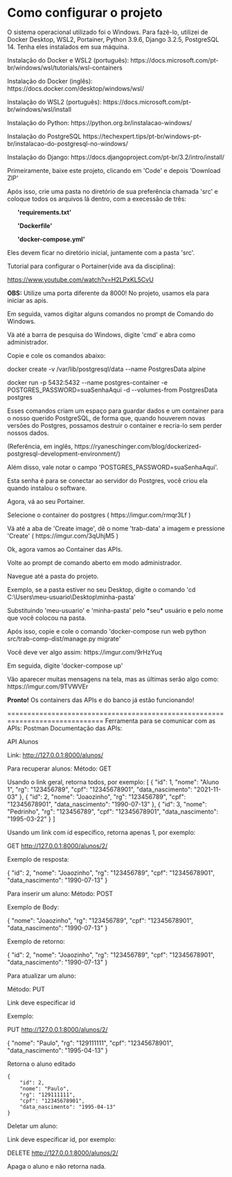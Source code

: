 <h1>Como configurar o projeto</h1>

O sistema operacional utilizado foi o Windows.
Para fazê-lo, utilizei de Docker Desktop, WSL2, Portainer, Python 3.9.6, Django 3.2.5, PostgreSQL 14.
Tenha eles instalados em sua máquina.

<p>Instalação do Docker e WSL2 (português): https://docs.microsoft.com/pt-br/windows/wsl/tutorials/wsl-containers</p>
<p>Instalação do Docker (inglês): https://docs.docker.com/desktop/windows/wsl/</p>
<p>Instalação do WSL2 (português): https://docs.microsoft.com/pt-br/windows/wsl/install</p>
<p>Instalação do Python: https://python.org.br/instalacao-windows/</p>
<p>Instalação do PostgreSQL https://techexpert.tips/pt-br/windows-pt-br/instalacao-do-postgresql-no-windows/</p>
<p>Instalação do Django: https://docs.djangoproject.com/pt-br/3.2/intro/install/</p>


<p>Primeiramente, baixe este projeto, clicando em 'Code' e depois 'Download ZIP'</p>
<p>Após isso, crie uma pasta no diretório de sua preferência chamada 'src' e coloque todos os arquivos lá dentro, com a execessão de três:</p>
<ul><b>'requirements.txt'</b></ul>
<ul><b>'Dockerfile'</b></ul>
<ul><b>'docker-compose.yml'</b></ul>

Eles devem ficar no diretório inicial, juntamente com a pasta 'src'.

Tutorial para configurar o Portainer(vide ava da disciplina):

https://www.youtube.com/watch?v=H2LPxKL5CvU

<b>OBS:</b> Utilize uma porta diferente da 8000! No projeto, usamos ela para iniciar as apis.

<p>Em seguida, vamos digitar alguns comandos no prompt de Comando do Windows.</p>
<p>Vá até a barra de pesquisa do Windows, digite 'cmd' e abra como administrador.</p>
<p>Copie e cole os comandos abaixo:</p>

<p>docker create -v /var/lib/postgresql/data --name PostgresData alpine</p>
<p>docker run -p 5432:5432 --name postgres-container -e POSTGRES_PASSWORD=suaSenhaAqui -d --volumes-from PostgresData postgres</p>

<p>Esses comandos criam um espaço para guardar dados e um container para o nosso querido PostgreSQL, de forma que, quando houverem novas versões do Postgres, possamos destruir o container e recria-lo sem perder nossos dados.</p>
<p>(Referência, em inglês, https://ryaneschinger.com/blog/dockerized-postgresql-development-environment/)</p>

<p>Além disso, vale notar o campo 'POSTGRES_PASSWORD=suaSenhaAqui'.</p>
<p>Esta senha é para se conectar ao servidor do Postgres, você criou ela quando instalou o software. </p>

<p>Agora, vá ao seu Portainer.</p>

<p>Selecione o container do postgres ( https://imgur.com/rmqr3Lf )</p>
<p>Vá até a aba de 'Create image', dê o nome 'trab-data' a imagem e pressione 'Create' ( https://imgur.com/3qUhjM5 )</p>

<p>Ok, agora vamos ao Container das APIs.</p>

<p>Volte ao prompt de comando aberto em modo administrador.</p>
<p>Navegue até a pasta do projeto.</p>
<p>Exemplo, se a pasta estiver no seu Desktop, digite o comando 'cd C:\Users\meu-usuario\Desktop\minha-pasta'</p>
<p>Substituindo 'meu-usuario' e 'minha-pasta' pelo *seu* usuário e pelo nome que você colocou na pasta.</p>

<p>Após isso, copie e cole o comando 'docker-compose run web python src/trab-comp-dist/manage.py migrate'</p>
<p>Você deve ver algo assim: https://imgur.com/9rHzYuq</p>
<p>Em seguida, digite 'docker-compose up'</p>
<p>Vão aparecer muitas mensagens na tela, mas as últimas serão algo como: https://imgur.com/9TVWVEr</p>

<p><b>Pronto!</b> Os containers das APIs e do banco já estão funcionando!</p>

==============================================================================
Ferramenta para se comunicar com as APIs: Postman
Documentação das APIs:

API Alunos


Link: http://127.0.0.1:8000/alunos/

Para recuperar alunos:
Método: GET

Usando o link geral, retorna todos, por exemplo:
[
    {
        "id": 1,
        "nome": "Aluno 1",
        "rg": "123456789",
        "cpf": "12345678901",
        "data_nascimento": "2021-11-03"
    },
    {
        "id": 2,
        "nome": "Joaozinho",
        "rg": "123456789",
        "cpf": "12345678901",
        "data_nascimento": "1990-07-13"
    },
    {
        "id": 3,
        "nome": "Pedrinho",
        "rg": "123456789",
        "cpf": "12345678901",
        "data_nascimento": "1995-03-22"
    }
]

Usando um link com id especifico, retorna apenas 1, por exemplo:

GET http://127.0.0.1:8000/alunos/2/

Exemplo de resposta:

{
    "id": 2,
    "nome": "Joaozinho",
    "rg": "123456789",
    "cpf": "12345678901",
    "data_nascimento": "1990-07-13"
}


Para inserir um aluno:
Método: POST

Exemplo de Body:

{
    "nome": "Joaozinho",
    "rg": "123456789",
    "cpf": "12345678901",
    "data_nascimento": "1990-07-13"
}

Exemplo de retorno:

{
    "id": 2,
    "nome": "Joaozinho",
    "rg": "123456789",
    "cpf": "12345678901",
    "data_nascimento": "1990-07-13"
}

Para atualizar um aluno:

Método: PUT

Link deve especificar id

Exemplo:

PUT http://127.0.0.1:8000/alunos/2/

{
        "nome": "Paulo",
        "rg": "129111111",
        "cpf": "12345678901",
        "data_nascimento": "1995-04-13"
}

Retorna o aluno editado

    {
        "id": 2,
        "nome": "Paulo",
        "rg": "129111111",
        "cpf": "12345678901",
        "data_nascimento": "1995-04-13"
    }

Deletar um aluno:

Link deve especificar id, por exemplo:

DELETE http://127.0.0.1:8000/alunos/2/

Apaga o aluno e não retorna nada.
